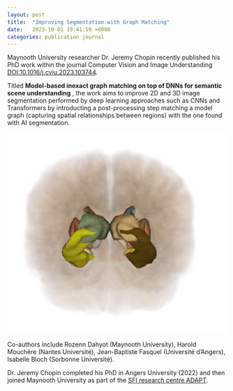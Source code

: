 ```yaml
---
layout: post
title:  "Improving Segmentation with Graph Matching"
date:   2023-10-01 19:41:59 +0000
categories: publication journal
---
```


Maynooth University researcher Dr. Jeremy Chopin recently published his PhD work within the journal Computer Vision and Image Understanding [DOI:10.1016/j.cviu.2023.103744](http://doi.org/10.1016/j.cviu.2023.103744). 

Titled **Model-based inexact graph matching on top of DNNs for semantic scene understanding** , 
the work aims to improve 2D and 3D image segmentation performed by deep learning approaches such as CNNs and Transformers by introducting a post-processing step matching a model graph (capturing spatial relationships between regions) with the one found with AI segmentation.  


![3D brain segmentation](assets/brainsegmentation.png)

Co-authors include Rozenn Dahyot (Maynooth University), Harold Mouchère (Nantes Université), Jean-Baptiste Fasquel (Université d’Angers), Isabelle Bloch (Sorbonne Université). 


Dr. Jeremy Chopin completed his PhD in Angers University (2022) and then joined Maynooth University as part of the [SFI research centre ADAPT](https://www.adaptcentre.ie/news-and-events/adapt-researcher-publishes-work-aiming-to-improve-2d-and-3d-image-segmentation-in-the-journal-computer-vision-and-image-understanding/).

